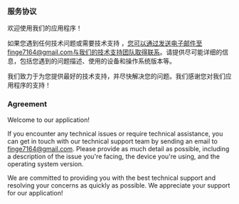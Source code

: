### 服务协议

欢迎使用我们的应用程序！

如果您遇到任何技术问题或需要技术支持 ，您可以通过发送电子邮件至finge7164@gmail.com与我们的技术支持团队取得联系。请提供尽可能详细的信息，包括您遇到的问题描述、使用的设备和操作系统版本等。

我们致力于为您提供最好的技术支持，并尽快解决您的问题。我们感谢您对我们应用程序的支持！

### Agreement

Welcome to our application!

If you encounter any technical issues or require technical assistance, you can get in touch with our technical support team by sending an email to finge7164@gmail.com. Please provide as much detail as possible, including a description of the issue you're facing, the device you're using, and the operating system version.

We are committed to providing you with the best technical support and resolving your concerns as quickly as possible. We appreciate your support for our application!
